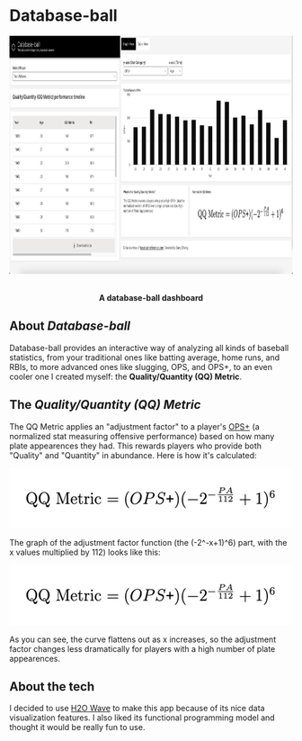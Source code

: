 # Database-ball

<img src="readme/default-view.png" alt="default-view" width=961 height=423> 
<figcaption align = "center"><b>A database-ball dashboard</b></figcaption>

## About <i>Database-ball</i>
Database-ball provides an interactive way of analyzing all kinds of baseball statistics, from your traditional ones like batting average, home runs, and RBIs, to more advanced ones like slugging, OPS, and OPS+, to an even cooler one I created myself: the **Quality/Quantity (QQ) Metric**.

## The <i>Quality/Quantity (QQ) Metric</i>
The QQ Metric applies an "adjustment factor" to a player's [OPS+](https://www.mlb.com/glossary/advanced-stats/on-base-plus-slugging-plus) (a normalized stat measuring offensive performance) based on how many plate appearences they had. This rewards players who provide both "Quality" and "Quantity" in abundance. Here is how it's calculated:

<img src="images/qq_formula.png" alt="formula" width=514 height=107>

The graph of the adjustment factor function (the (-2^-x+1)^6) part, with the x values multiplied by 112) looks like this:

<img src="readme/qq_graph.png" alt="qq_graph" width=514 height=107>

As you can see, the curve flattens out as x increases, so the adjustment factor changes less dramatically for players with a high number of plate appearences.
 
  
## About the tech
I decided to use [H2O Wave](https://wave.h2o.ai/docs/guide) to make this app because of its nice data visualization features. I also liked its functional programming model and thought it would be really fun to use.
